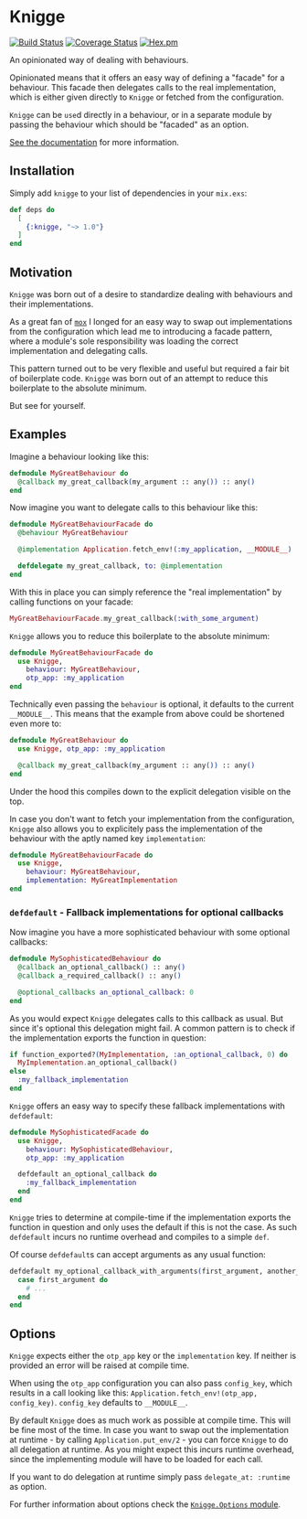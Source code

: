 # Knigge
[![Build Status](https://travis-ci.org/sascha-wolf/knigge.svg?branch=master)](https://travis-ci.org/sascha-wolf/knigge)
[![Coverage Status](https://coveralls.io/repos/github/sascha-wolf/knigge/badge.svg?branch=master)](https://coveralls.io/github/sascha-wolf/knigge?branch=master)
[![Hex.pm](https://img.shields.io/hexpm/v/knigge.svg)](https://hex.pm/packages/knigge)

An opinionated way of dealing with behaviours.

Opinionated means that it offers an easy way of defining a "facade" for a
behaviour. This facade then delegates calls to the real implementation, which
is either given directly to `Knigge` or fetched from the configuration.

`Knigge` can be `use`d directly in a behaviour, or in a separate module by
passing the behaviour which should be "facaded" as an option.

[See the documentation](https://hexdocs.pm/knigge) for more information.

## Installation

Simply add `knigge` to your list of dependencies in your `mix.exs`:

```elixir
def deps do
  [
    {:knigge, "~> 1.0"}
  ]
end
```

## Motivation

`Knigge` was born out of a desire to standardize dealing with behaviours and
their implementations.

As a great fan of [`mox`](https://github.com/plataformatec/mox) I longed for
an easy way to swap out implementations from the configuration which lead me
to introducing a facade pattern, where a module's sole responsibility was
loading the correct implementation and delegating calls.

This pattern turned out to be very flexible and useful but required a fair bit
of boilerplate code. `Knigge` was born out of an attempt to reduce this
boilerplate to the absolute minimum.

But see for yourself.

## Examples

Imagine a behaviour looking like this:

```elixir
defmodule MyGreatBehaviour do
  @callback my_great_callback(my_argument :: any()) :: any()
end
```

Now imagine you want to delegate calls to this behaviour like this:

```elixir
defmodule MyGreatBehaviourFacade do
  @behaviour MyGreatBehaviour

  @implementation Application.fetch_env!(:my_application, __MODULE__)

  defdelegate my_great_callback, to: @implementation
end
```

With this in place you can simply reference the "real implementation" by
calling functions on your facade:

```elixir
MyGreatBehaviourFacade.my_great_callback(:with_some_argument)
```

`Knigge` allows you to reduce this boilerplate to the absolute minimum:

```elixir
defmodule MyGreatBehaviourFacade do
  use Knigge,
    behaviour: MyGreatBehaviour,
    otp_app: :my_application
end
```

Technically even passing the `behaviour` is optional, it defaults to
the current `__MODULE__`. This means that the example from above could
be shortened even more to:

```elixir
defmodule MyGreatBehaviour do
  use Knigge, otp_app: :my_application

  @callback my_great_callback(my_argument :: any()) :: any()
end
```

Under the hood this compiles down to the explicit delegation visible on the top.

In case you don't want to fetch your implementation from the configuration,
`Knigge` also allows you to explicitely pass the implementation of the
behaviour with the aptly named key `implementation`:

```elixir
defmodule MyGreatBehaviourFacade do
  use Knigge,
    behaviour: MyGreatBehaviour,
    implementation: MyGreatImplementation
end
```

### `defdefault` - Fallback implementations for optional callbacks

Now imagine you have a more sophisticated behaviour with some optional callbacks:

```elixir
defmodule MySophisticatedBehaviour do
  @callback an_optional_callback() :: any()
  @callback a_required_callback() :: any()

  @optional_callbacks an_optional_callback: 0
end
```

As you would expect `Knigge` delegates calls to this callback as usual. But
since it's optional this delegation might fail. A common pattern is to check
if the implementation exports the function in question:

```elixir
if function_exported?(MyImplementation, :an_optional_callback, 0) do
  MyImplementation.an_optional_callback()
else
  :my_fallback_implementation
end
```

`Knigge` offers an easy way to specify these fallback implementations with
`defdefault`:

```elixir
defmodule MySophisticatedFacade do
  use Knigge,
    behaviour: MySophisticatedBehaviour,
    otp_app: :my_application

  defdefault an_optional_callback do
    :my_fallback_implementation
  end
end
```

`Knigge` tries to determine at compile-time if the implementation exports
the function in question and only uses the default if this is not the case.
As such `defdefault` incurs no runtime overhead and compiles to a simple `def`.

Of course `defdefault`s can accept arguments as any usual function:

```elixir
defdefault my_optional_callback_with_arguments(first_argument, another_argument) do
  case first_argument do
    # ...
  end
end
```

## Options

`Knigge` expects either the `otp_app` key or the `implementation` key. If
neither is provided an error will be raised at compile time.

When using the `otp_app` configuration you can also pass `config_key`, which
results in a call looking like this: `Application.fetch_env!(otp_app, config_key)`.
`config_key` defaults to `__MODULE__`.

By default `Knigge` does as much work as possible at compile time. This will
be fine most of the time. In case you want to swap out the implementation at
runtime - by calling `Application.put_env/2` - you can force `Knigge` to do all
delegation at runtime. As you might expect this incurs runtime overhead,
since the implementing module will have to be loaded for each call.

If you want to do delegation at runtime simply pass `delegate_at: :runtime` as
option.

For further information about options check the [`Knigge.Options` module](https://hexdocs.pm/knigge/Knigge.Options.html).
